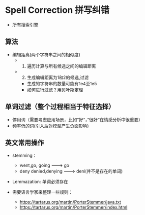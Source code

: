 # Spell Correction 拼写纠错
- 所有搜索引擎

## 算法
- 编辑距离(两个字符串之间的相似度)
    - 1. 遍历计算与所有候选之间的编辑距离
    - 2. 生成编辑距离为1和2的候选,过滤
        - 生成的字符串的数量可能有1e4至1e5 
        - 如何进行过滤？用贝叶斯定理


## 单词过滤（整个过程相当于特征选择）
- 停用词（需要考虑应用场景，比如”好“，”很好“在情感分析中很重要）
- 频率低的词(引入后对模型产生负面影响)


## 英文常用操作
- stemming：
    -  went,go, going ---> go
    - deny denied,denying ---> deni(并不是存在的单词)

- Lemmazation: 单词必须存在
- 需要语言学家来整理一些规则：
    - https://tartarus.org/martin/PorterStemmer/java.txt
    - https://tartarus.org/martin/PorterStemmer/index.html